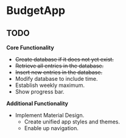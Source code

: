 # BudgetApp

## TODO

**Core Functionality**

- ~~Create database if it does not yet exist.~~
- ~~Retrieve all entries in the database.~~
- ~~Insert new entries in the database.~~
- Modify database to include time.
- Establish weekly maximum.
- Show progress bar.

**Additional Functionality**

- Implement Material Design.
  - Create unified app styles and themes.
  - Enable up navigation.
